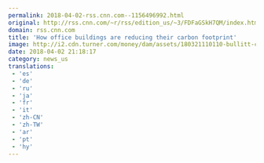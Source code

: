 ```yaml
---
permalink: 2018-04-02-rss.cnn.com--1156496992.html
original: http://rss.cnn.com/~r/rss/edition_us/~3/FDFaGSkH7QM/index.html
domain: rss.cnn.com
title: 'How office buildings are reducing their carbon footprint'
image: http://i2.cdn.turner.com/money/dam/assets/180321110110-bullitt-center-seattle-780x439.jpeg
date: 2018-04-02 21:18:17
category: news_us
translations: 
 - 'es'
 - 'de'
 - 'ru'
 - 'ja'
 - 'fr'
 - 'it'
 - 'zh-CN'
 - 'zh-TW'
 - 'ar'
 - 'pt'
 - 'hy'
---
```


